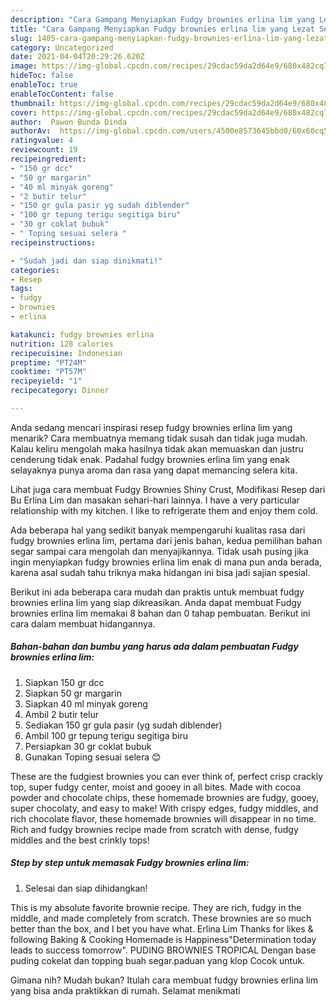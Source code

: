 ```yaml
---
description: "Cara Gampang Menyiapkan Fudgy brownies erlina lim yang Lezat Sekali"
title: "Cara Gampang Menyiapkan Fudgy brownies erlina lim yang Lezat Sekali"
slug: 1405-cara-gampang-menyiapkan-fudgy-brownies-erlina-lim-yang-lezat-sekali
category: Uncategorized
date: 2021-04-04T20:29:26.620Z
image: https://img-global.cpcdn.com/recipes/29cdac59da2d64e9/680x482cq70/fudgy-brownies-erlina-lim-foto-resep-utama.jpg
hideToc: false
enableToc: true
enableTocContent: false
thumbnail: https://img-global.cpcdn.com/recipes/29cdac59da2d64e9/680x482cq70/fudgy-brownies-erlina-lim-foto-resep-utama.jpg
cover: https://img-global.cpcdn.com/recipes/29cdac59da2d64e9/680x482cq70/fudgy-brownies-erlina-lim-foto-resep-utama.jpg
author:  Pawon Bunda Dinda
authorAv:  https://img-global.cpcdn.com/users/4500e8573645bbd0/60x60cq50/avatar.jpg
ratingvalue: 4
reviewcount: 19
recipeingredient:
- "150 gr dcc"
- "50 gr margarin"
- "40 ml minyak goreng"
- "2 butir telur"
- "150 gr gula pasir yg sudah diblender"
- "100 gr tepung terigu segitiga biru"
- "30 gr coklat bubuk"
- " Toping sesuai selera "
recipeinstructions:

- "Sudah jadi dan siap dinikmati!"
categories:
- Resep
tags:
- fudgy
- brownies
- erlina

katakunci: fudgy brownies erlina 
nutrition: 128 calories
recipecuisine: Indonesian
preptime: "PT24M"
cooktime: "PT57M"
recipeyield: "1"
recipecategory: Dinner

---
```



Anda sedang mencari inspirasi resep fudgy brownies erlina lim yang menarik? Cara membuatnya memang tidak susah dan tidak juga mudah. Kalau keliru mengolah maka hasilnya tidak akan memuaskan dan justru cenderung tidak enak. Padahal fudgy brownies erlina lim yang enak selayaknya punya aroma dan rasa yang dapat memancing selera kita.


Lihat juga cara membuat Fudgy Brownies Shiny Crust, Modifikasi Resep dari Bu Erlina Lim dan masakan sehari-hari lainnya. I have a very particular relationship with my kitchen. I like to refrigerate them and enjoy them cold.

Ada beberapa hal yang sedikit banyak mempengaruhi kualitas rasa dari fudgy brownies erlina lim, pertama dari jenis bahan, kedua pemilihan bahan segar sampai cara mengolah dan menyajikannya. Tidak usah pusing jika ingin menyiapkan fudgy brownies erlina lim enak di mana pun anda berada, karena asal sudah tahu triknya maka hidangan ini bisa jadi sajian spesial.


Berikut ini ada beberapa cara mudah dan praktis untuk membuat fudgy brownies erlina lim yang siap dikreasikan. Anda dapat membuat Fudgy brownies erlina lim memakai 8 bahan dan 0 tahap pembuatan. Berikut ini cara dalam membuat hidangannya.

<!--inarticleads1-->

##### Bahan-bahan dan bumbu yang harus ada dalam pembuatan Fudgy brownies erlina lim:

1. Siapkan 150 gr dcc
1. Siapkan 50 gr margarin
1. Siapkan 40 ml minyak goreng
1. Ambil 2 butir telur
1. Sediakan 150 gr gula pasir (yg sudah diblender)
1. Ambil 100 gr tepung terigu segitiga biru
1. Persiapkan 30 gr coklat bubuk
1. Gunakan  Toping sesuai selera 😊


These are the fudgiest brownies you can ever think of, perfect crisp crackly top, super fudgy center, moist and gooey in all bites. Made with cocoa powder and chocolate chips, these homemade brownies are fudgy, gooey, super chocolaty, and easy to make! With crispy edges, fudgy middles, and rich chocolate flavor, these homemade brownies will disappear in no time. Rich and fudgy brownies recipe made from scratch with dense, fudgy middles and the best crinkly tops! 

<!--inarticleads2-->

##### Step by step untuk memasak Fudgy brownies erlina lim:


1. Selesai dan siap dihidangkan!

This is my absolute favorite brownie recipe. They are rich, fudgy in the middle, and made completely from scratch. These brownies are so much better than the box, and I bet you have what. Erlina Lim Thanks for likes &amp; following Baking &amp; Cooking Homemade is Happiness&#34;Determination today leads to success tomorrow&#34;. PUDING BROWNIES TROPICAL Dengan base puding cokelat dan topping buah segar.paduan yang klop Cocok untuk. 

Gimana nih? Mudah bukan? Itulah cara membuat fudgy brownies erlina lim yang bisa anda praktikkan di rumah. Selamat menikmati
